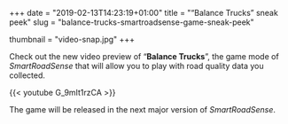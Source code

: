 +++
date = "2019-02-13T14:23:19+01:00"
title = "“Balance Trucks” sneak peek"
slug = "balance-trucks-smartroadsense-game-sneak-peek"

thumbnail = "video-snap.jpg"
+++

Check out the new video preview of “**Balance Trucks**”, the game mode of *SmartRoadSense* that will allow you to play with road quality data you collected.

{{< youtube G_9mIt1rzCA >}}

The game will be released in the next major version of *SmartRoadSense*.
